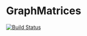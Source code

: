 # GraphMatrices

[![Build Status](https://travis-ci.org/jpfairbanks/GraphMatrices.jl.svg?branch=master)](https://travis-ci.org/jpfairbanks/GraphMatrices.jl)
